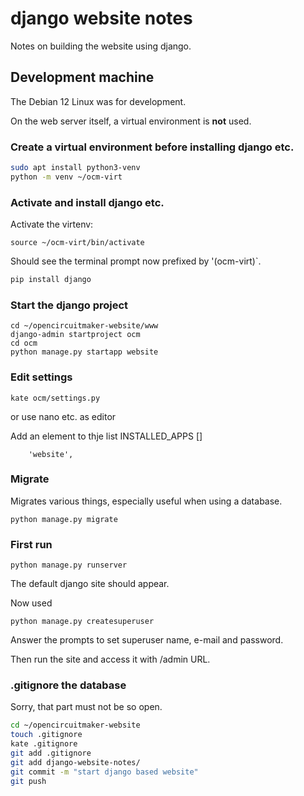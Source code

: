 # django website notes

Notes on building the website using django.

## Development machine

The Debian 12 Linux was for development.

On the web server itself, a virtual environment is **not** used.

### Create a virtual environment before installing django etc.

```bash
sudo apt install python3-venv
python -m venv ~/ocm-virt
```

### Activate and install django etc.

Activate the virtenv:

    source ~/ocm-virt/bin/activate

Should see the terminal prompt now prefixed by '(ocm-virt)`.

```bash
pip install django
```

### Start the django project

```
cd ~/opencircuitmaker-website/www
django-admin startproject ocm
cd ocm
python manage.py startapp website
```

### Edit settings

    kate ocm/settings.py

or use nano etc. as editor

Add an element to thje list INSTALLED_APPS []

        'website',

### Migrate

Migrates various things, especially useful when using a database.

    python manage.py migrate

### First run

    python manage.py runserver

The default django site should appear.

Now used

    python manage.py createsuperuser

Answer the prompts to set superuser name, e-mail and password.

Then run the site and access it with /admin URL.

### .gitignore the database

Sorry, that part must not be so open.

```bash
cd ~/opencircuitmaker-website
touch .gitignore
kate .gitignore
git add .gitignore
git add django-website-notes/
git commit -m "start django based website"
git push
```
